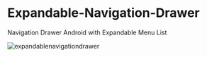 # Expandable-Navigation-Drawer
Navigation Drawer Android with Expandable Menu List


![expandablenavigationdrawer](https://user-images.githubusercontent.com/8685898/27991100-f5ea4894-6495-11e7-9263-89c8fa53c534.gif)
